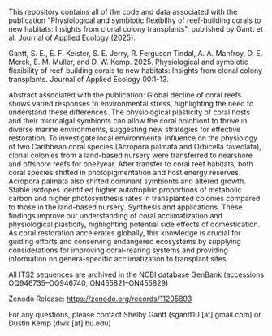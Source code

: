 This repository contains all of the code and data associated with the publication "Physiological and symbiotic flexibility of reef-building corals to new habitats: Insights from clonal colony transplants", published by Gantt et al. Journal of Applied Ecology (2025).

Gantt, S. E., E. F. Keister, S. E. Jerry, R. Ferguson Tindal, A. A. Manfroy, D. E. Merck, E. M. Muller, and D. W. Kemp. 2025. 
Physiological and symbiotic flexibility of reef-building corals to new habitats: Insights from clonal colony transplants. Journal of Applied Ecology 00:1-13.

Abstract associated with the publication:
Global decline of coral reefs shows varied responses to environmental stress, highlighting the need to understand these differences. The physiological plasticity of coral hosts and their microalgal symbionts can allow the coral holobiont to thrive in diverse marine environments, suggesting new strategies for effective restoration. To investigate local environmental influence on the physiology of two Caribbean coral species (Acropora palmata and Orbicella faveolata), clonal colonies from a land-based nursery were transferred to nearshore and offshore reefs for one?year. After transfer to coral reef habitats, both coral species shifted in photopigmentation and host energy reserves. Acropora palmata also shifted dominant symbionts and altered growth. Stable isotopes identified higher autotrophic proportions of metabolic carbon and higher photosynthesis rates in transplanted colonies compared to those in the land-based nursery. Synthesis and applications. These findings improve our understanding of coral acclimatization and physiological plasticity, highlighting potential side effects of domestication. As coral restoration accelerates globally, this knowledge is crucial for guiding efforts and conserving endangered ecosystems by supplying considerations for improving coral-rearing systems and providing information on genera-specific acclimatization to transplant sites.

All ITS2 sequences are archived in the NCBI database GenBank (accessions OQ946735–OQ946740, ON455821–ON455829)

Zenodo Release: https://zenodo.org/records/11205893 

For any questions, please contact Shelby Gantt (sgantt10 [at] gmail.com) or Dustin Kemp (dwk [at] bu.edu)
